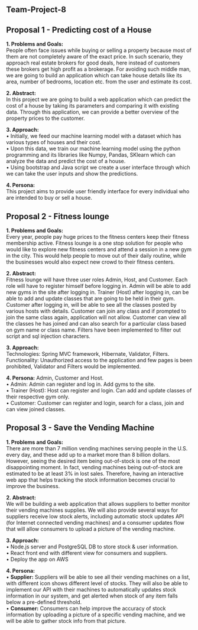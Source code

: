 ## Team-Project-8

## Proposal 1 - Predicting cost of a House
**1.	Problems and Goals:** <br />
People often face issues while buying or selling a property because most of them are not completely aware of the exact price. In such scenario, they approach real estate brokers for good deals, here instead of customers these brokers get high profit as a brokerage. For avoiding such middle man, we are going to build an application which can take house details like its area, number of bedrooms, location etc. from the user and estimate its cost.  

**2.	Abstract:** <br />
In this project we are going to build a web application which can predict the cost of a house by taking its parameters and comparing it with existing data. Through this application, we can provide a better overview of the property prices to the customer.

**3.	Approach:** <br />
•	Initially, we feed our machine learning model with a dataset which has various types of houses and their cost.<br />
•	Upon this data, we train our machine learning model using the python programming and its libraries like Numpy, Pandas, SKlearn which can analyze the data and predict the cost of a house.<br />
•	Using bootstrap and Java script we create a user interface through which we can take the user inputs and show the predictions. 
    
**4.	Persona:** <br />
This project aims to provide user friendly interface for every individual who are intended to buy or sell a house.






## Proposal 2 - Fitness lounge
**1.	Problems and Goals:** <br />
Every year, people pay huge prices to the fitness centers keep their fitness membership active. Fitness lounge is a one stop solution for people who would like to explore new fitness centers and attend a session in a new gym in the city. This would help people to move out of their daily routine, while the businesses would also expect new crowd to their fitness centers. 

**2.	Abstract:** <br />
Fitness lounge will have three user roles Admin, Host, and Customer. Each role will have to register himself before logging in. Admin will be able to add new gyms in the site after logging in. Trainer (Host) after logging in, can be able to add and update classes that are going to be held in their gym. Customer after logging in, will be able to see all the classes posted by various hosts with details. Customer can join any class and if prompted to join the same class again, application will not allow. Customer can view all the classes he has joined and can also search for a particular class based on gym name or class name. Filters have been implemented to filter out script and sql injection characters.

**3.	Approach:** <br />
Technologies: Spring MVC framework, Hibernate, Validator, Filters.<br />
Functionality: Unauthorized access to the application and few pages is been prohibited, Validator and Filters would be implemented.
    
**4.	Persona:**  Admin, Customer and Host.<br />
•	Admin: Admin can register and log in. Add gyms to the site.<br />
•	Trainer (Host):  Host can register and login. Can add and update classes of their respective gym only.<br />
•	Customer: Customer can register and login, search for a class, join and can view joined classes.

        
        
## Proposal 3 - Save the Vending Machine 
**1.	Problems and Goals:**<br />
There are more than 7 million vending machines serving people in the U.S. every day, and these add up to a market more than 8 billion dollars. However, seeing the desired item being out-of-stock is one of the most disappointing moment. In fact, vending machines being out-of-stock are estimated to be at least 3% in lost sales. Therefore, having an interactive web app that helps tracking the stock information becomes crucial to improve the business.

**2.	Abstract:** <br />
We will be building a web application that allows suppliers to better monitor their vending machines supplies. We will also provide several ways for suppliers receive low stock alerts, including automatic stock updates API (for Internet connected vending machines) and a consumer updates flow that will allow consumers to upload a picture of the vending machine.

**3.	Approach:** <br />
•	Node.js server and PostgreSQL DB to store stock & user information.<br />
•	React front end with different view for consumers and suppliers.<br />
•	Deploy the app on AWS

**4.	Persona:**  <br />
•	**Supplier:** Suppliers will be able to see all their vending machines on a list, with different icon shows different level of stocks. They will also be able to implement           our API with their machines to automatically updates stock information in our system, and get alerted when stock of any item falls below a pre-defined threshold. <br />
•	**Consumer:** Consumers can help improve the accuracy of stock information by uploading a picture of a specific vending machine, and we will be able to gather stock info from that picture.
